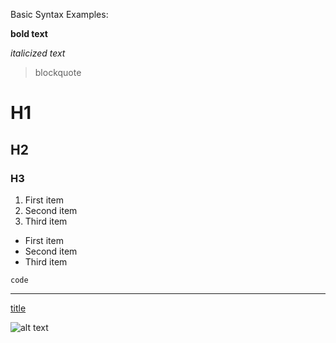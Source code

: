 Basic Syntax Examples:

**bold text**

*italicized text*

> blockquote

# H1
## H2
### H3

1. First item
2. Second item
3. Third item

- First item
- Second item
- Third item


`code`

---

[title](https://www.example.com)

![alt text](image.jpg)
